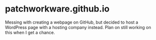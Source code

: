 # patchworkware.github.io
Messing with creating a webpage on GitHub, but decided to host a WordPress page with a hosting company instead. Plan on still working on this 
when I get a chance. 
